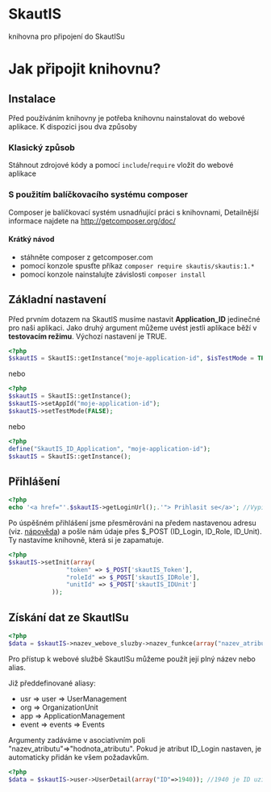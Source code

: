 SkautIS
=======

knihovna pro připojení do SkautISu

# Jak připojit knihovnu?
## Instalace
Před používáním knihovny je potřeba knihovnu nainstalovat do webové aplikace. K dispozici jsou dva způsoby

### Klasický způsob
Stáhnout zdrojové kódy a pomocí ``include``/``require`` vložit do webové aplikace

### S použitím balíčkovacího systému composer
Composer je balíčkovací systém usnadňující práci s knihovnami, Detailnější informace najdete na http://getcomposer.org/doc/

#### Krátký návod

* stáhněte composer z getcomposer.com
* pomocí konzole spusťte příkaz ``composer require skautis/skautis:1.*``
* pomocí konzole nainstalujte závislosti ``composer install``



## Základní nastavení
Před prvním dotazem na SkautIS musíme nastavit **Application_ID** jedinečné pro naši aplikaci. Jako druhý argument můžeme uvést jestli aplikace běží v **testovacím režimu**. Výchozí nastavení je TRUE.

```php
<?php
$skautIS = SkautIS::getInstance("moje-application-id", $isTestMode = TRUE);
```

nebo

```php
<?php
$skautIS = SkautIS::getInstance();
$skautIS->setAppId("moje-application-id");
$skautIS->setTestMode(FALSE);
```

nebo

```php
<?php
define("SkautIS_ID_Application", "moje-application-id");
$skautIS = SkautIS::getInstance();
```

## Přihlášení
```php
<?php
echo '<a href="'.$skautIS->getLoginUrl();.'"> Prihlasit se</a>'; //Vypise odkaz pro prihlaseni do SkautISu
```

Po úspěšném přihlášení jsme přesměrováni na předem nastavenou adresu (viz. [nápověda](http://is.skaut.cz/napoveda/programatori.3-naprogramovani-obslouzeni-uspesneho-prihlaseni-a-odhlaseni.ashx#Hodnoty_zaslan%C3%A9_webov%C3%A9_str%C3%A1nce_po_%C3%BAsp%C4%9B%C5%A1n%C3%A9m_p%C5%99ihl%C3%A1%C5%A1en%C3%AD_u%C5%BEivatele_0)) a pošle nám údaje přes $_POST
(ID_Login, ID_Role, ID_Unit). Ty nastavíme knihovně, která si je zapamatuje.
```php
<?php
$skautIS->setInit(array(
                "token" => $_POST['skautIS_Token'],
                "roleId" => $_POST['skautIS_IDRole'],
                "unitId" => $_POST['skautIS_IDUnit']
            ));
```
## Získání dat ze SkautISu
```php
<?php
$data = $skautIS->nazev_webove_sluzby->nazev_funkce(array("nazev_atributu"=>"hodnota_atributu", ...));
```
Pro přístup k webové službě SkautISu můžeme použít její plný název nebo alias.

Již předdefinované aliasy:

* usr => user => UserManagement
* org => OrganizationUnit
* app => ApplicationManagement
* event => events => Events

Argumenty zadáváme v asociativním poli "nazev_atributu"=>"hodnota_atributu". Pokud je atribut ID_Login nastaven, je automaticky přidán ke všem požadavkům.

```php
<?php
$data = $skautIS->user->UserDetail(array("ID"=>1940)); //1940 je ID uzivatele okres blansko
```
